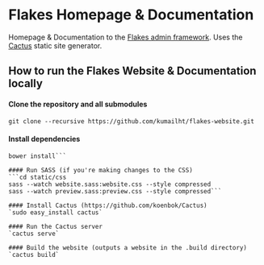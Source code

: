 # Flakes Homepage & Documentation
Homepage & Documentation to the [Flakes admin framework](https://github.com/kumailht/flakes/). Uses the [Cactus](https://github.com/koenbok/Cactus) static site generator. 

## How to run the Flakes Website & Documentation locally

#### Clone the repository and all submodules
`git clone --recursive https://github.com/kumailht/flakes-website.git`

#### Install dependencies
```cd static
bower install```

#### Run SASS (if you're making changes to the CSS)
```cd static/css
sass --watch website.sass:website.css --style compressed
sass --watch preview.sass:preview.css --style compressed```

#### Install Cactus (https://github.com/koenbok/Cactus)
`sudo easy_install cactus`

#### Run the Cactus server
`cactus serve`

#### Build the website (outputs a website in the .build directory)
`cactus build`

